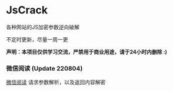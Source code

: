 # JsCrack

各种网站的JS加密参数逆向破解

不定时更新，尽量一周一更

**声明：本项目仅供学习交流，严禁用于商业用途，请于24小时内删除 :)**

### 微信阅读 (Update 220804)

[微信阅读](wxread) 请求参数解析，以及返回内容解密 

